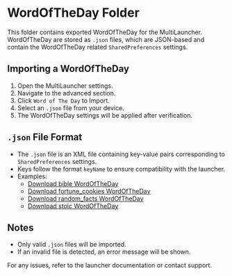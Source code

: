 # WordOfTheDay Folder

This folder contains exported WordOfTheDay for the MultiLauncher. WordOfTheDay are stored as `.json` files, which are JSON-based and contain the
WordOfTheDay related
`SharedPreferences` settings.

## Importing a WordOfTheDay

1. Open the MultiLauncher settings.
2. Navigate to the advanced section.
3. Click `Word of The Day` to Import.
4. Select an `.json` file from your device.
5. The WordOfTheDay settings will be applied after verification.

## `.json` File Format

- The `.json` file is an XML file containing key-value pairs corresponding to `SharedPreferences` settings.
- Keys follow the format `keyName` to ensure compatibility with the launcher.
- Examples:
    - [Download bible WordOfTheDay](bible.json)
    - [Download fortune_cookies WordOfTheDay](fortune_cookies.json)
    - [Download random_facts WordOfTheDay](random_facts.json)
    - [Download stoic WordOfTheDay](stoic.json)

## Notes

- Only valid `.json` files will be imported.
- If an invalid file is detected, an error message will be shown.

For any issues, refer to the launcher documentation or contact support.
